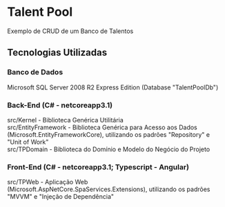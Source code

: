 # Talent Pool

Exemplo de CRUD de um Banco de Talentos

## Tecnologias Utilizadas

### Banco de Dados

Microsoft SQL Server 2008 R2 Express Edition (Database "TalentPoolDb")

### Back-End (C# - netcoreapp3.1)

src/Kernel - Biblioteca Genérica Utilitária  
src/EntityFramework - Biblioteca Genérica para Acesso aos Dados (Microsoft.EntityFrameworkCore), utilizando os padrões "Repository" e "Unit of Work"  
src/TPDomain - Biblioteca do Domínio e Modelo do Negócio do Projeto  

### Front-End (C# - netcoreapp3.1; Typescript - Angular)

src/TPWeb - Aplicação Web (Microsoft.AspNetCore.SpaServices.Extensions), utilizando os padrões "MVVM" e "Injeção de Dependência"
